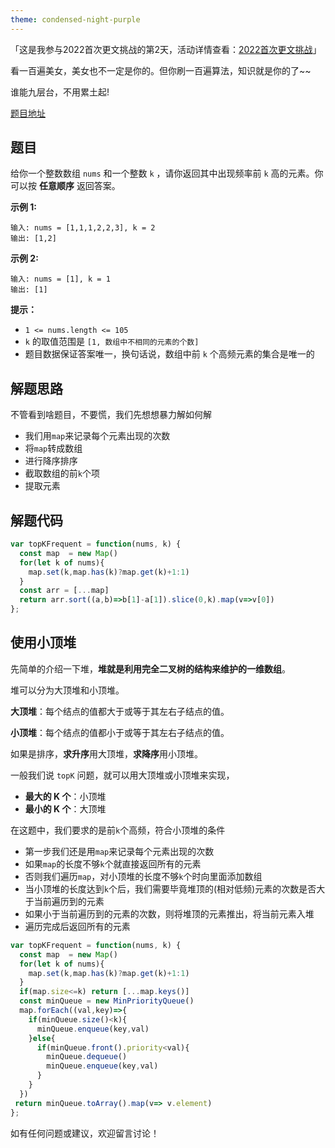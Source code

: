 ```yaml
---
theme: condensed-night-purple
---
```


「这是我参与2022首次更文挑战的第2天，活动详情查看：[2022首次更文挑战](https://juejin.cn/post/7052884569032392740 "https://juejin.cn/post/7052884569032392740")」

看一百遍美女，美女也不一定是你的。但你刷一百遍算法，知识就是你的了~~

谁能九层台，不用累土起!

[题目地址](https://leetcode-cn.com/problems/top-k-frequent-elements/)

<!-- more -->


## 题目

给你一个整数数组 `nums` 和一个整数 `k` ，请你返回其中出现频率前 `k` 高的元素。你可以按 **任意顺序** 返回答案。

**示例 1:**

```
输入: nums = [1,1,1,2,2,3], k = 2
输出: [1,2]
```

**示例 2:**

```
输入: nums = [1], k = 1
输出: [1]
```

**提示：**

-   `1 <= nums.length <= 105`
-   `k` 的取值范围是 `[1, 数组中不相同的元素的个数]`
-   题目数据保证答案唯一，换句话说，数组中前 `k` 个高频元素的集合是唯一的

## 解题思路

不管看到啥题目，不要慌，我们先想想暴力解如何解

- 我们用`map`来记录每个元素出现的次数
- 将`map`转成数组
- 进行降序排序
- 截取数组的前`k`个项
- 提取元素

## 解题代码

```js
var topKFrequent = function(nums, k) {
  const map  = new Map()
  for(let k of nums){
    map.set(k,map.has(k)?map.get(k)+1:1)
  }
  const arr = [...map]
  return arr.sort((a,b)=>b[1]-a[1]).slice(0,k).map(v=>v[0])
};
```

## 使用小顶堆

先简单的介绍一下堆，**堆就是利用完全二叉树的结构来维护的一维数组**。

堆可以分为大顶堆和小顶堆。

**大顶堆**：每个结点的值都大于或等于其左右子结点的值。

**小顶堆**：每个结点的值都小于或等于其左右子结点的值。

如果是排序，**求升序**用大顶堆，**求降序**用小顶堆。

一般我们说 `topK` 问题，就可以用大顶堆或小顶堆来实现，

- **最大的 K 个**：小顶堆
- **最小的 K 个**：大顶堆

在这题中，我们要求的是前`k`个高频，符合小顶堆的条件

- 第一步我们还是用`map`来记录每个元素出现的次数
- 如果`map`的长度不够`k`个就直接返回所有的元素
- 否则我们遍历`map`，对小顶堆的长度不够`k`个时向里面添加数组
- 当小顶堆的长度达到`k`个后，我们需要毕竟堆顶的(相对低频)元素的次数是否大于当前遍历到的元素
- 如果小于当前遍历到的元素的次数，则将堆顶的元素推出，将当前元素入堆
- 遍历完成后返回所有的元素

```js
var topKFrequent = function(nums, k) {
  const map  = new Map()
  for(let k of nums){
    map.set(k,map.has(k)?map.get(k)+1:1)
  }
  if(map.size<=k) return [...map.keys()]
  const minQueue = new MinPriorityQueue()
  map.forEach((val,key)=>{
    if(minQueue.size()<k){
      minQueue.enqueue(key,val)
    }else{
      if(minQueue.front().priority<val){
        minQueue.dequeue()
        minQueue.enqueue(key,val)
      }
    }
  })
 return minQueue.toArray().map(v=> v.element)
};
```

如有任何问题或建议，欢迎留言讨论！
